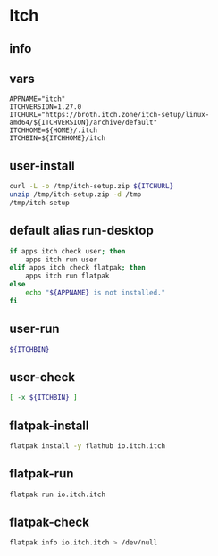 # Itch

## info

## vars
```
APPNAME="itch"
ITCHVERSION=1.27.0
ITCHURL="https://broth.itch.zone/itch-setup/linux-amd64/${ITCHVERSION}/archive/default"
ITCHHOME=${HOME}/.itch
ITCHBIN=${ITCHHOME}/itch
```

## user-install
```sh interactive
curl -L -o /tmp/itch-setup.zip ${ITCHURL}
unzip /tmp/itch-setup.zip -d /tmp
/tmp/itch-setup
```

## default alias run-desktop
```sh
if apps itch check user; then
    apps itch run user
elif apps itch check flatpak; then
    apps itch run flatpak
else
    echo "${APPNAME} is not installed."
fi
```

## user-run
```sh
${ITCHBIN}
```

## user-check
```sh
[ -x ${ITCHBIN} ]
```

## flatpak-install
```sh
flatpak install -y flathub io.itch.itch
```

## flatpak-run
```sh
flatpak run io.itch.itch
```

## flatpak-check
```sh
flatpak info io.itch.itch > /dev/null
```

